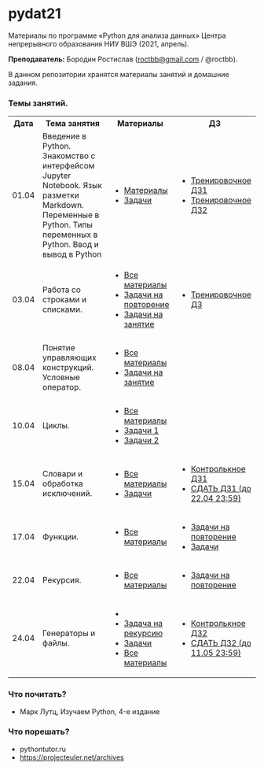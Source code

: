 # pydat21

Материалы по программе «Python для анализа данных» Центра непрерывного образования НИУ ВШЭ (2021, апрель).

**Преподаватель:** Бородин Ростислав (roctbb@gmail.com / @roctbb).

В данном репозитории хранятся материалы занятий и домашние задания.

### Темы занятий.

<table>
<tr>
  <th>Дата</th>
  <th>Тема занятия</th>
  <th>Материалы</th>
  <th>ДЗ</th>
</tr>
 <tr>
  <td>01.04</td>
  <td>Введение в Python. Знакомство с интерфейсом Jupyter Notebook. Язык разметки Markdown. Переменные в Python. Типы переменных в Python. Ввод и вывод в Python</td>
   <td>
     <ul><li> <a href="https://github.com/roctbb/pydat21/blob/master/lesson_1">Материалы</a></li>
    <li> <a href="https://github.com/roctbb/pydat21/blob/main/lesson_1/tasks.ipynb">Задачи</a></li></ul>

  <td><ul>
    <li><a href="https://github.com/roctbb/pydat21/blob/main/Homework/hw1.ipynb">Тренировочное ДЗ1</a></li>
    <li><a href="https://github.com/roctbb/pydat21/blob/main/Homework/hw2.ipynb">Тренировочное ДЗ2</a></li>
    </ul></td>
</tr>
<tr>
  <td>03.04</td>
  <td>Работа со строками и списками.</td>
   <td>
     <ul><li> <a href="https://github.com/roctbb/pydat21/blob/master/lesson_2">Все материалы</a></li>
    <li> <a href="https://github.com/roctbb/pydat21/blob/main/lesson_2/2020_DPO_0_Refresher.ipynb">Задачи на повторение</a></li>
       <li> <a href="https://github.com/roctbb/pydat21/blob/main/lesson_2/2020_DPO_2_0_Problems.ipynb">Задачи на занятие</a></li>
     </ul>

  <td><ul>
    <li><a href="https://github.com/roctbb/pydat21/blob/main/Homework/hw3.ipynb">Тренировочное ДЗ</a></li>
    </ul></td>
</tr>
<tr>
  <td>08.04</td>
  <td>Понятие управляющих конструкций. Условные оператор.</td>
   <td>
     <ul><li> <a href="https://github.com/roctbb/pydat21/blob/master/lesson_3">Все материалы</a></li>
       <li> <a href="https://github.com/roctbb/pydat21/blob/main/lesson_3/2020_DPO_2_0_Problems.ipynb">Задачи на занятие</a></li>
     </ul>

  <td></td>
</tr>
<tr>
  <td>10.04</td>
  <td>Циклы.</td>
   <td>
     <ul><li> <a href="https://github.com/roctbb/pydat21/blob/master/lesson_4">Все материалы</a></li>
       <li> <a href="https://github.com/roctbb/pydat21/blob/main/lesson_4/2020_DPO_3_0_Problems.ipynb">Задачи 1</a></li>
       <li> <a href="https://github.com/roctbb/pydat21/blob/main/lesson_4/2020_DPO_4_2_for_exercises.ipynb">Задачи 2</a></li>
     </ul>

  <td></td>
</tr>
<tr>
  <td>15.04</td>
  <td>Словари и обработка исключений.</td>
   <td>
     <ul><li> <a href="https://github.com/roctbb/pydat21/blob/master/lesson_5">Все материалы</a></li>
       <li> <a href="https://github.com/roctbb/pydat21/blob/main/lesson_5/hw4.ipynb">Задачи</a></li>
     </ul></td>

  <td>
<ul>
    <li><a href="https://github.com/roctbb/pydat21/blob/main/Homework/cw1.ipynb">Контролькное ДЗ1</a></li>
  <li><a href="https://www.dropbox.com/request/HtDDGvJvDC0QBy8pBrYp">СДАТЬ ДЗ1 (до 22.04 23:59)</a></li>
    </ul>
</td>
</tr>
<tr>
  <td>17.04</td>
  <td>Функции.</td>
   <td>
     <ul><li> <a href="https://github.com/roctbb/pydat21/blob/master/lesson_6">Все материалы</a></li>
     </ul></td>

  <td>
  <ul><li><a href="https://github.com/roctbb/pydat21/blob/main/lesson_6/tasks.md">Задачи на повторение</a></li>
    <li><a href="https://github.com/roctbb/pydat21/blob/main/lesson_6/py19-hw6.ipynb">Задачи</a></li>
  </ul>
  
</td>
</tr>
<tr>
  <td>22.04</td>
  <td>Рекурсия.</td>
   <td>
     <ul><li> <a href="https://github.com/roctbb/pydat21/blob/master/lesson_7">Все материалы</a></li>
     </ul></td>

  <td>
  <ul><li><a href="https://github.com/roctbb/pydat21/blob/main/lesson_7/refresher.md">Задачи на повторение</a></li>
  </ul>
  
</td>
</tr>
<tr>
  <td>24.04</td>
  <td>Генераторы и файлы.</td>
   <td>
     <ul>
       <li><li><a href="https://projecteuler.net/problem=15">Задача на рекурсию</a></li></li>
       <li><a href="https://github.com/roctbb/pydat21/blob/main/lesson_8/tasks.md">Задачи</a></li>
       <li> <a href="https://github.com/roctbb/pydat21/blob/master/lesson_8">Все материалы</a></li>
     </ul></td>

  <td>
  <ul>
     <li><a href="https://github.com/roctbb/pydat21/blob/main/Homework/cw2/">Контролькное ДЗ2</a></li>
  <li><a href="https://www.dropbox.com/request/G6wBoRWEeqYydZms7FFK">СДАТЬ ДЗ2 (до 11.05 23:59)</a></li>
  </ul>
  
</td>
</tr>
</table>

### Что почитать?

- Марк Лутц, Изучаем Python, 4-е издание

### Что порешать?

- pythontutor.ru
- https://projecteuler.net/archives
